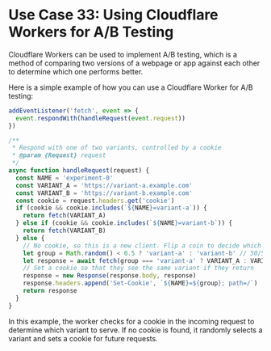 # Use Case 33: Using Cloudflare Workers for A/B Testing

Cloudflare Workers can be used to implement A/B testing, which is a method of comparing two versions of a webpage or app against each other to determine which one performs better.

Here is a simple example of how you can use a Cloudflare Worker for A/B testing:

```javascript
addEventListener('fetch', event => {
  event.respondWith(handleRequest(event.request))
})

/**
 * Respond with one of two variants, controlled by a cookie
 * @param {Request} request
 */
async function handleRequest(request) {
  const NAME = 'experiment-0'
  const VARIANT_A = 'https://variant-a.example.com'
  const VARIANT_B = 'https://variant-b.example.com'
  const cookie = request.headers.get('cookie')
  if (cookie && cookie.includes(`${NAME}=variant-a`)) {
    return fetch(VARIANT_A)
  } else if (cookie && cookie.includes(`${NAME}=variant-b`)) {
    return fetch(VARIANT_B)
  } else {
    // No cookie, so this is a new client. Flip a coin to decide which variant to show.
    let group = Math.random() < 0.5 ? 'variant-a' : 'variant-b' // 50/50 split
    let response = await fetch(group === 'variant-a' ? VARIANT_A : VARIANT_B)
    // Set a cookie so that they see the same variant if they return
    response = new Response(response.body, response)
    response.headers.append('Set-Cookie', `${NAME}=${group}; path=/`)
    return response
  }
}
```

In this example, the worker checks for a cookie in the incoming request to determine which variant to serve. If no cookie is found, it randomly selects a variant and sets a cookie for future requests.